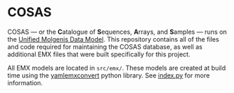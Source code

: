 # COSAS

COSAS &mdash; or the **C**atalogue of **S**equences, **A**rrays, and **S**amples &mdash; runs on the [Unified Molgenis Data Model](https://github.com/molgenis/rd-datamodel). This repository contains all of the files and code required for maintaining the COSAS database, as well as additional EMX files that were built specifically for this project.

All EMX models are located in `src/emx/`. These models are created at build time using the [yamlemxconvert](https://pypi.org/project/yamlemxconvert/) python library. See [index.py](https://github.com/molgenis/molgenis-cosas/tree/main/src/index.py) for more information.
